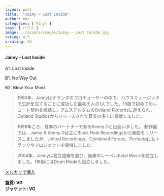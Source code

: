 ```yaml
---
layout: post
title:  "Jaimy – Lost Inside"
author: mmr
categories: [ Vinyl ]
tags: [ ハウス ]
image: ../assets/images/Jaimy – Lost Inside.jpg
rating: 4.5
v-rating: VG
---
```


#### Jaimy – Lost Inside

A1. Lost Inside

B1. No Way Out

B2. Blow Your Mind

> 1990年、Jaimyはオランダのプロデューサーの中で、ハウスミュージックで生計を立てることに成功した最初の人の1人でした。19歳で初めてのレコード契約を締結し、アムステルダムのOutland Recordsに迎えられ、Outland Studiosからリリースされた音楽の多くに貢献しました。

> 1998年ごろ、音楽のパートナーであるKenny Dと出会いました。
制作面では、Jaimy & Kenny Dは主にBlack Hole Recordingsから楽曲をリリースしましたが、United Recordings、Combined Forces、Perfectoにもトラックやプロジェクトを提供しました。

> 2004年、Jaimyは独立路線を選び、自身のレーベルFatal Musicを設立しました。1年後にはDrum Modeも設立しました。

[メルカリで購入](https://jp.mercari.com/item/m47948860617)

<div class="mt-4 mb-4 d-flex align-items-center">
<strong class="mr-1">盤質: VG</strong>
</div>
<div class="mt-4 mb-4 d-flex align-items-center">
<strong class="mr-1">ジャケット: VG</strong>
</div>
